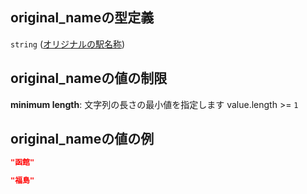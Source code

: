 ## original\_nameの型定義

`string` ([オリジナルの駅名称](tree_segment-properties-頂点リスト-探索部分木の頂点-properties-オリジナルの駅名称.md))

## original\_nameの値の制限

**minimum length**: 文字列の長さの最小値を指定します value.length >= `1`

## original\_nameの値の例

```json
"函館"
```

```json
"福島"
```
